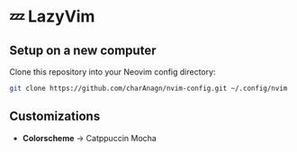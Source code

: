 # 💤 LazyVim

## Setup on a new computer

Clone this repository into your Neovim config directory:

```bash
git clone https://github.com/charAnagn/nvim-config.git ~/.config/nvim
```

## Customizations

- **Colorscheme** ->  Catppuccin Mocha
